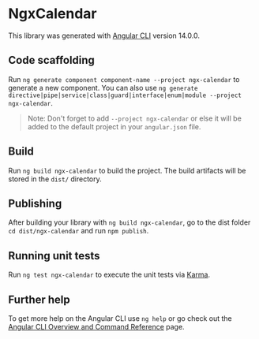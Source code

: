 # NgxCalendar

This library was generated with [Angular CLI](https://github.com/angular/angular-cli) version 14.0.0.

## Code scaffolding

Run `ng generate component component-name --project ngx-calendar` to generate a new component. You can also use `ng generate directive|pipe|service|class|guard|interface|enum|module --project ngx-calendar`.
> Note: Don't forget to add `--project ngx-calendar` or else it will be added to the default project in your `angular.json` file. 

## Build

Run `ng build ngx-calendar` to build the project. The build artifacts will be stored in the `dist/` directory.

## Publishing

After building your library with `ng build ngx-calendar`, go to the dist folder `cd dist/ngx-calendar` and run `npm publish`.

## Running unit tests

Run `ng test ngx-calendar` to execute the unit tests via [Karma](https://karma-runner.github.io).

## Further help

To get more help on the Angular CLI use `ng help` or go check out the [Angular CLI Overview and Command Reference](https://angular.io/cli) page.
